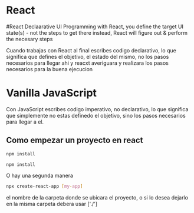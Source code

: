 # React

#React Declaarative UI Programming
with React, you define the target UI state(s) - not the steps to get there instead, React will figure out & perform the necesary steps

Cuando trabajas con React al final escribes codigo declarativo, lo que significa que defines el objetivo, el estado del mismo, no los pasos necesarios para  llegar ahi y reacxt averiguara y realizara los pasos necesarios para la buena ejecucion

# Vanilla JavaScript
Con JavaScript escribes codigo imperativo, no declarativo, lo que significa que simplemente no estas definedo el objetivo, sino los pasos necesarios para llegar a el.

## Como empezar un proyecto en react 
```bash
npm install

npm install
```
O hay una segunda manera 
```bash
npx create-react-app [my-app]
```
el nombre de la carpeta donde se ubicara el proyecto, o si lo desea dejarlo en la misma carpeta debera usar ['./']

